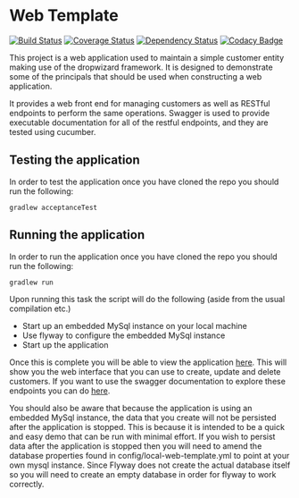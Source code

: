 # Web Template

[![Build Status](https://travis-ci.org/michaelruocco/dropwizard-web-template.svg?branch=master)](https://travis-ci.org/michaelruocco/dropwizard-web-template)
[![Coverage Status](https://coveralls.io/repos/github/michaelruocco/dropwizard-web-template/badge.svg?branch=master)](https://coveralls.io/github/michaelruocco/dropwizard-web-template?branch=master)
[![Dependency Status](https://www.versioneye.com/user/projects/574ac6f5ce8d0e0047373380/badge.svg?style=flat)](https://www.versioneye.com/user/projects/574ac6f5ce8d0e0047373380)
[![Codacy Badge](https://api.codacy.com/project/badge/Grade/66aa2b36d38d4e28a1c9440fce23266f)](https://www.codacy.com/app/michael-ruocco/dropwizard-web-template?utm_source=github.com&amp;utm_medium=referral&amp;utm_content=michaelruocco/dropwizard-web-template&amp;utm_campaign=Badge_Grade)

This project is a web application used to maintain a simple customer entity making use of the dropwizard framework.
It is designed to demonstrate some of the principals that should be used when constructing a web application.

It provides a web front end for managing customers as well as RESTful endpoints to perform the same operations.
Swagger is used to provide executable documentation for all of the restful endpoints, and they are tested using cucumber.

## Testing the application

In order to test the application once you have cloned the repo you should run the following:

```
gradlew acceptanceTest
```

## Running the application

In order to run the application once you have cloned the repo you should run the following:

```
gradlew run
```

Upon running this task the script will do the following (aside from the usual compilation etc.)

* Start up an embedded MySql instance on your local machine
* Use flyway to configure the embedded MySql instance
* Start up the application

Once this is complete you will be able to view the application [here](http://localhost:8090/web-template). 
This will show you the web interface that you can use to create, update and delete customers. If you want to
use the swagger documentation to explore these endpoints you can do [here](http://localhost:8090/web-template/swagger).

You should also be aware that because the application is using an embedded MySql instance, the data that you create will
not be persisted after the application is stopped. This is because it is intended to be a quick and easy demo that can be
run with minimal effort. If you wish to persist data after the application is stopped then you will need to amend the
database properties found in config/local-web-template.yml to point at your own mysql instance. Since Flyway does not
create the actual database itself so you will need to create an empty database in order for flyway to work correctly.